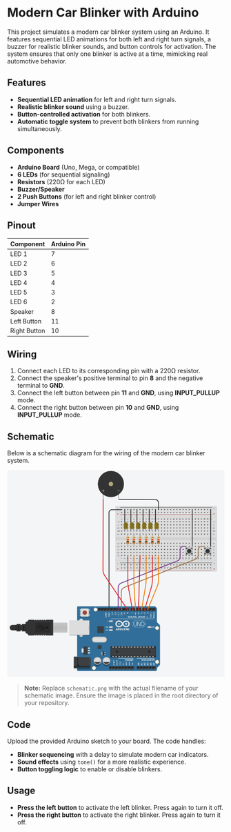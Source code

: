 # Modern Car Blinker with Arduino

This project simulates a modern car blinker system using an Arduino. It features sequential LED animations for both left and right turn signals, a buzzer for realistic blinker sounds, and button controls for activation. The system ensures that only one blinker is active at a time, mimicking real automotive behavior.

## Features
- **Sequential LED animation** for left and right turn signals.
- **Realistic blinker sound** using a buzzer.
- **Button-controlled activation** for both blinkers.
- **Automatic toggle system** to prevent both blinkers from running simultaneously.

## Components
- **Arduino Board** (Uno, Mega, or compatible)
- **6 LEDs** (for sequential signaling)
- **Resistors** (220Ω for each LED)
- **Buzzer/Speaker**
- **2 Push Buttons** (for left and right blinker control)
- **Jumper Wires**

## Pinout
| Component     | Arduino Pin |
|--------------|------------|
| LED 1        | 7          |
| LED 2        | 6          |
| LED 3        | 5          |
| LED 4        | 4          |
| LED 5        | 3          |
| LED 6        | 2          |
| Speaker      | 8          |
| Left Button  | 11         |
| Right Button | 10         |

## Wiring
1. Connect each LED to its corresponding pin with a 220Ω resistor.
2. Connect the speaker's positive terminal to pin **8** and the negative terminal to **GND**.
3. Connect the left button between pin **11** and **GND**, using **INPUT_PULLUP** mode.
4. Connect the right button between pin **10** and **GND**, using **INPUT_PULLUP** mode.

## Schematic
Below is a schematic diagram for the wiring of the modern car blinker system.  

![Schematic Diagram](Media/Blinker_Breadboard.png)  

> **Note:** Replace `schematic.png` with the actual filename of your schematic image. Ensure the image is placed in the root directory of your repository.

## Code
Upload the provided Arduino sketch to your board. The code handles:
- **Blinker sequencing** with a delay to simulate modern car indicators.
- **Sound effects** using `tone()` for a more realistic experience.
- **Button toggling logic** to enable or disable blinkers.

## Usage
- **Press the left button** to activate the left blinker. Press again to turn it off.
- **Press the right button** to activate the right blinker. Press again to turn it off.

